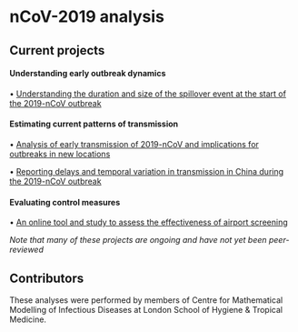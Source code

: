 # nCoV-2019 analysis

## Current projects

#### Understanding early outbreak dynamics

• [Understanding the duration and size of the spillover event at the start of the 2019-nCoV outbreak](ncov/event-size-vs-duration) 

#### Estimating current patterns of transmission

• [Analysis of early transmission of 2019-nCoV and implications for outbreaks in new locations](https://cmmid.github.io/ncov/wuhan_early_dynamics/index.html)

• [Reporting delays and temporal variation in transmission in China during the 2019-nCoV outbreak](ncov/time-varying-r)

#### Evaluating control measures

• [An online tool and study to assess the effectiveness of airport screening](ncov/airport-screening)


_Note that many of these projects are ongoing and have not yet been peer-reviewed_

## Contributors
These analyses were performed by members of Centre for Mathematical Modelling of Infectious Diseases at London School of Hygiene & Tropical Medicine.
